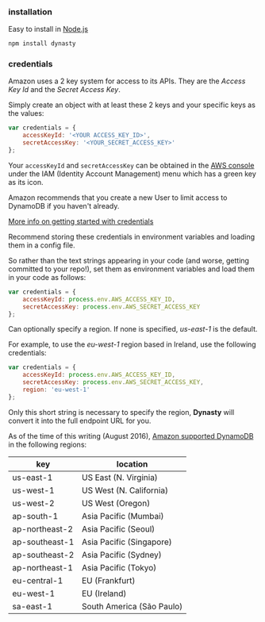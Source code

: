 ### installation
Easy to install in [Node.js](http://nodejs.org)

```bash
npm install dynasty
```
### credentials

Amazon uses a 2 key system for access to its APIs. They are the *Access Key Id* and
the *Secret Access Key*.

Simply create an object with at least these 2 keys and your specific keys as the
values:

```js
var credentials = {
    accessKeyId: '<YOUR ACCESS_KEY_ID>',
    secretAccessKey: '<YOUR_SECRET_ACCESS_KEY>'
};
```

Your `accessKeyId` and `secretAccessKey` can be obtained in the
[AWS console][AWS] under the IAM (Identity Account Management) menu which has
a green key as its icon.

Amazon recommends that you create a new User to limit access to DynamoDB
if you haven't already.

[More info on getting started with credentials][GettingStarted]

Recommend storing these credentials in environment variables and loading them
in a config file.

So rather than the text strings appearing in your code (and worse, getting
committed to your repo!), set them as environment variables and load them
in your code as follows:

```js
var credentials = {
    accessKeyId: process.env.AWS_ACCESS_KEY_ID,
    secretAccessKey: process.env.AWS_SECRET_ACCESS_KEY
};
```

Can optionally specify a region. If none is specified, *us-east-1* is the default.

For example, to use the *eu-west-1* region based in Ireland, use the following
credentials:

```js
var credentials = {
    accessKeyId: process.env.AWS_ACCESS_KEY_ID,
    secretAccessKey: process.env.AWS_SECRET_ACCESS_KEY,
    region: 'eu-west-1'
};
```

Only this short string is necessary to specify the region, **Dynasty** will convert it into the full endpoint URL for you.

As of the time of this writing (August 2016), [Amazon supported DynamoDB](http://docs.aws.amazon.com/general/latest/gr/rande.html#ddb_region) in the following regions:

| key            | location                  |
|----------------|---------------------------|
| us-east-1      | US East (N. Virginia)     |
| us-west-1      | US West (N. California)   |
| us-west-2      | US West (Oregon)          |
| ap-south-1     | Asia Pacific (Mumbai)     |
| ap-northeast-2 | Asia Pacific (Seoul)	     |
| ap-southeast-1 | Asia Pacific (Singapore)  |
| ap-southeast-2 | Asia Pacific (Sydney)	 |
| ap-northeast-1 | Asia Pacific (Tokyo)	     |
| eu-central-1   | EU (Frankfurt)            |
| eu-west-1      | EU (Ireland)              |
| sa-east-1      | South America (São Paulo) |

[AWS]: https://console.aws.amazon.com/iam/home?#users
[GettingStarted]: http://docs.aws.amazon.com/IAM/latest/UserGuide/IAMGettingStarted.html
